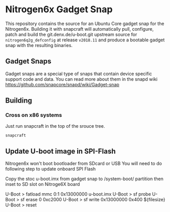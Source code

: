 # Nitrogen6x Gadget Snap

This repository contains the source for an Ubuntu Core gadget snap
for the Nitrogen6x. Building it with snapcraft will
automatically pull, configure, patch and build the git.denx.de/u-boot.git
upstream source for `nitrogen6q2g_defconfig` at release `v2018.11` and produce
a bootable gadget snap with the resulting binaries.

## Gadget Snaps

Gadget snaps are a special type of snaps that contain device specific support
code and data. You can read more about them in the snapd wiki
https://github.com/snapcore/snapd/wiki/Gadget-snap

## Building

### Cross on x86 systems

Just run snapcraft in the top of the srouce tree.

```
snapcraft
```

## Update U-boot image in SPI-Flash

Nitrogen6x won't boot bootloader from SDcard or USB
You will need to do following step to update onboard SPI Flash

Copy the stoc u-boot.imx from gadget snap to /system-boot/ partition
then inset to SD slot on Nitroge6X board 

U-Boot > fatload mmc 0:1 0x13000000 u-boot.imx
U-Boot > sf probe
U-Boot > sf erase 0 0xc2000
U-Boot > sf write 0x13000000 0x400 ${filesize}
U-Boot > reset

